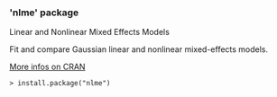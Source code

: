 ### 'nlme' package

Linear and Nonlinear Mixed Effects Models

Fit and compare Gaussian linear and nonlinear mixed-effects models.

[More infos on CRAN](https://cran.r-project.org/package=nlme)
```
> install.package("nlme")
```
